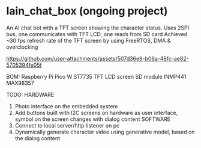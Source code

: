 # lain_chat_box (ongoing project)
An AI chat bot with a TFT screen showing the character status.
Uses 2SPI bus, one communicates with TFT LCD; one reads from SD card
Achieved ~30 fps refresh rate of the TFT screen by using FreeRTOS, DMA & overclocking


https://github.com/user-attachments/assets/507d36e9-b06a-48fc-ae82-5705394fe05f

BOM:
Raspberry Pi Pico W
ST7735 TFT LCD screen
SD module
INMP441 
MAX98357

TODO:
HARDWARE
1. Photo interface on the embedded system
2. Add buttons built with I2C screens on hardware as user interface, symbol on the screen changes with dialog content
SOFTWARE
1. Connect to local server/http listener on pc
2. Dynamically generate character video using generative model, based on the dialog content

